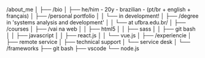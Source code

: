 <td style="width: 50%; vertical-align: top;">
    
/about_me
│
├── /bio
│   ├── he/him - 20y - brazilian - (pt/br + english + français)
│   ├── /personal portfolio
│   │   └── in development!
│   ├── /degree in 'systems analysis and development'
│   │   └── at ufbra.edu.br/
│
├── /courses
│   ├── /vai na web
│   │   ├── html5
│   │   ├── sass
│   │   ├── git bash
│   │   ├── javascript
│   │   ├── react.js
│   │   └── vue.js
│
├── /experiencie
│   ├── remote service
│   ├── technical support
│   └── service desk
│
└── /frameworks
    ├── git bash
    ├── vscode
    └── node.js
   </td>
